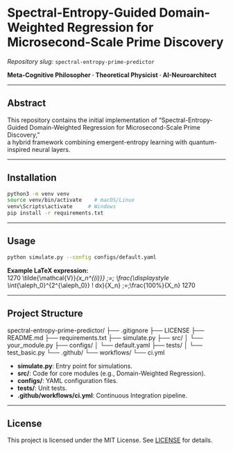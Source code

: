 # Spectral-Entropy-Guided Domain-Weighted Regression for Microsecond-Scale Prime Discovery

_Repository slug:_ `spectral-entropy-prime-predictor`

**Meta-Cognitive Philosopher · Theoretical Physicist · AI-Neuroarchitect**

---

## Abstract
This repository contains the initial implementation of “Spectral-Entropy-Guided Domain-Weighted Regression for Microsecond-Scale Prime Discovery,”  
a hybrid framework combining emergent-entropy learning with quantum-inspired neural layers.

---

## Installation

```bash
python3 -m venv venv
source venv/bin/activate    # macOS/Linux
venv\Scripts\activate     # Windows
pip install -r requirements.txt
```

---

## Usage

```bash
python simulate.py --config configs/default.yaml
```

**Example LaTeX expression:**  
1270
\tilde{\mathcal{V}}_{x_n^{(i)}} \;=\;
\frac{\displaystyle \int_{\aleph_0}^{2^{\aleph_0}} \! dx}{X_n}
\;=\;\frac{100\%}{X_n}
1270

---

## Project Structure

spectral-entropy-prime-predictor/
├── .gitignore
├── LICENSE
├── README.md
├── requirements.txt
├── simulate.py
├── src/
│ └── your_module.py
├── configs/
│ └── default.yaml
├── tests/
│ └── test_basic.py
└── .github/
└── workflows/
└── ci.yml


- **simulate.py**: Entry point for simulations.  
- **src/**: Code for core modules (e.g., Domain-Weighted Regression).  
- **configs/**: YAML configuration files.  
- **tests/**: Unit tests.  
- **.github/workflows/ci.yml**: Continuous Integration pipeline.

---

## License

This project is licensed under the MIT License. See [LICENSE](LICENSE) for details.
